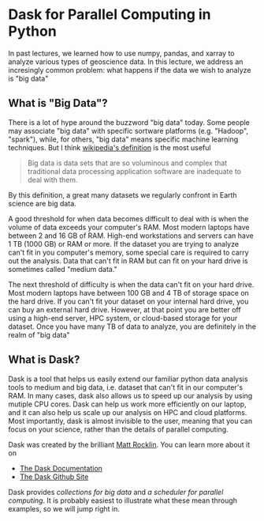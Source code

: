# Dask for Parallel Computing in Python

In past lectures, we learned how to use numpy, pandas, and xarray to analyze various types of geoscience data.
In this lecture, we address an incresingly common problem: what happens if the data we wish to analyze is "big data"

##  What is "Big Data"?

There is a lot of hype around the buzzword "big data" today.
Some people may associate "big data" with specific sortware platforms (e.g. "Hadoop", "spark"), while, for others, "big data" means specific machine learning techniques.
But I think [wikipedia's definition](https://en.wikipedia.org/wiki/Big_data) is the most useful

> Big data is data sets that are so voluminous and complex that traditional data processing application software are inadequate to deal with them.

By this definition, a great many datasets we regularly confront in Earth science are big data.

A good threshold for when data becomes difficult to deal with is when the volume of data exceeds your computer's RAM. Most modern laptops have between 2 and 16 GB of RAM. High-end workstations and servers can have 1 TB (1000 GB) or RAM or more. If the dataset you are trying to analyze can't fit in you computer's memory, some special care is required to carry out the analysis. Data that can't fit in RAM but can fit on your hard drive is sometimes called "medium data."

The next threshold of difficulty is when the data can't fit on your hard drive. Most modern laptops have between 100 GB and 4 TB of storage space on the hard drive. If you can't fit your dataset on your internal hard drive, you can buy an external hard drive. However, at that point you are better off using a high-end server, HPC system, or cloud-based storage for your dataset. Once you have many TB of data to analyze, you are definitely in the realm of "big data"

## What is Dask?

Dask is a tool that helps us easily extend our familiar python data analysis tools to medium and big data, i.e. dataset that can't fit in our computer's RAM. In many cases, dask also allows us to speed up our analysis by using mutiple CPU cores. Dask can help us work more efficiently on our laptop, and it can also help us scale up our analysis on HPC and cloud platforms. Most importantly, dask is almost invisible to the user, meaning that you can focus on your science, rather than the details of parallel computing.

Dask was created by the brilliant [Matt Rocklin](http://matthewrocklin.com/). You can learn more about it on

* [The Dask Documentation](http://dask.readthedocs.io/en/latest/)
* [The Dask Github Site](https://github.com/dask/dask)

Dask provides _collections for big data_ and _a scheduler for parallel computing_. It is probably easiest to illustrate what these mean through examples, so we will jump right in.